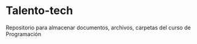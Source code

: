 # Talento-tech
Repositorio para almacenar documentos, archivos, carpetas del curso de Programación 
